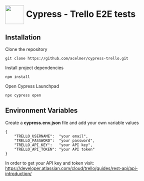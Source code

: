 # <img src="https://asset.brandfetch.io/idIq_kF0rb/idv3zwmSiY.jpeg" align="center" width="60" height="60"> Cypress - Trello E2E tests 

## Installation

Clone the repository

```
git clone https://github.com/acelmer/cypress-trello.git
```

Install project dependencies

```
npm install
```

Open Cypress Launchpad

```
npx cypress open
```

## Environment Variables

Create a **cypress.env.json** file and add your own variable values

```
{
    "TRELLO_USERNAME":  "your email",
    "TRELLO_PASSWORD":  "your password",
    "TRELLO_API_KEY":   "your API key",
    "TRELLO_API_TOKEN": "your API token"
}
```
In order to get your API key and token visit: https://developer.atlassian.com/cloud/trello/guides/rest-api/api-introduction/